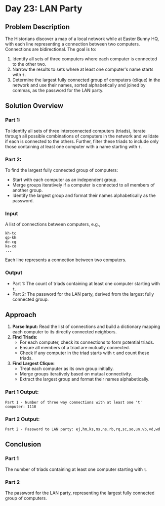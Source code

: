 # Day 23: LAN Party

## Problem Description

The Historians discover a map of a local network while at Easter Bunny HQ, with each line representing a connection between two computers. Connections are bidirectional. The goal is to:

1. Identify all sets of three computers where each computer is connected to the other two.
2. Narrow the results to sets where at least one computer's name starts with `t`.
3. Determine the largest fully connected group of computers (clique) in the network and use their names, sorted alphabetically and joined by commas, as the password for the LAN party.

## Solution Overview

### Part 1:
To identify all sets of three interconnected computers (triads), iterate through all possible combinations of computers in the network and validate if each is connected to the others. Further, filter these triads to include only those containing at least one computer with a name starting with `t`.

### Part 2:
To find the largest fully connected group of computers:
- Start with each computer as an independent group.
- Merge groups iteratively if a computer is connected to all members of another group.
- Identify the largest group and format their names alphabetically as the password.

### Input
A list of connections between computers, e.g.,
```
kh-tc
qp-kh
de-cg
ka-co
...
```
Each line represents a connection between two computers.

### Output
- Part 1: The count of triads containing at least one computer starting with `t`.
- Part 2: The password for the LAN party, derived from the largest fully connected group.

## Approach

1. **Parse Input:** Read the list of connections and build a dictionary mapping each computer to its directly connected neighbors.
2. **Find Triads:**
   - For each computer, check its connections to form potential triads.
   - Ensure all members of a triad are mutually connected.
   - Check if any computer in the triad starts with `t` and count these triads.
3. **Find Largest Clique:**
   - Treat each computer as its own group initially.
   - Merge groups iteratively based on mutual connectivity.
   - Extract the largest group and format their names alphabetically.

### Part 1 Output:
```
Part 1 - Number of three way connections with at least one 't' computer: 1110
```

### Part 2 Output:
```
Part 2 - Password to LAN party: ej,hm,ks,ms,ns,rb,rq,sc,so,un,vb,vd,wd
```

## Conclusion

### Part 1
The number of triads containing at least one computer starting with `t`.

### Part 2
The password for the LAN party, representing the largest fully connected group of computers.
